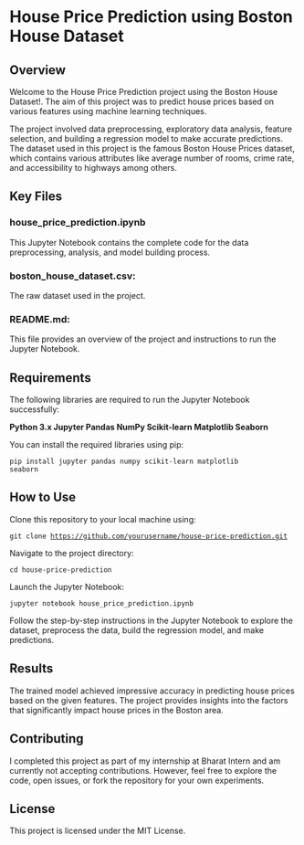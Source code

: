 # House Price Prediction using Boston House Dataset

## Overview
Welcome to the House Price Prediction project using the Boston House Dataset!. The aim of this project was to predict house prices based on various features using machine learning techniques.

The project involved data preprocessing, exploratory data analysis, feature selection, and building a regression model to make accurate predictions. The dataset used in this project is the famous Boston House Prices dataset, which contains various attributes like average number of rooms, crime rate, and accessibility to highways among others.

## Key Files
### house_price_prediction.ipynb
This Jupyter Notebook contains the complete code for the data preprocessing, analysis, and model building process.
### boston_house_dataset.csv: 
The raw dataset used in the project.
### README.md: 
This file provides an overview of the project and instructions to run the Jupyter Notebook.
## Requirements

The following libraries are required to run the Jupyter Notebook successfully:

<b>Python 3.x
Jupyter
Pandas
NumPy
Scikit-learn
Matplotlib
Seaborn</b>

You can install the required libraries using pip:

<code>pip install jupyter pandas numpy scikit-learn matplotlib seaborn</code>

## How to Use
Clone this repository to your local machine using:

<code>git clone https://github.com/yourusername/house-price-prediction.git</code>

Navigate to the project directory:

<code>cd house-price-prediction</code>

Launch the Jupyter Notebook:

<code>jupyter notebook house_price_prediction.ipynb</code>

Follow the step-by-step instructions in the Jupyter Notebook to explore the dataset, preprocess the data, build the regression model, and make predictions.

## Results
The trained model achieved impressive accuracy in predicting house prices based on the given features. The project provides insights into the factors that significantly impact house prices in the Boston area.

## Contributing
I completed this project as part of my internship at Bharat Intern and am currently not accepting contributions. However, feel free to explore the code, open issues, or fork the repository for your own experiments.

## License
This project is licensed under the MIT License.
